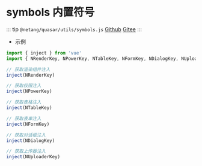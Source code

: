 # symbols 内置符号

::: tip
`@netang/quasar/utils/symbols.js` [Github](https://github.com/netangsoft/netang-quasar/blob/main/utils/symbols.js) [Gitee](https://gitee.com/jinmarcus/netang-quasar/blob/main/utils/symbols.js)
:::

- 示例

```javascript
import { inject } from 'vue'
import { NRenderKey, NPowerKey, NTableKey, NFormKey, NDialogKey, NUploaderKey } from './symbols'

// 获取渲染组件注入
inject(NRenderKey)

// 获取权限注入
inject(NPowerKey)

// 获取表格注入
inject(NTableKey)

// 获取表单注入
inject(NFormKey)

// 获取对话框注入
inject(NDialogKey)

// 获取上传器注入
inject(NUploaderKey)
```
